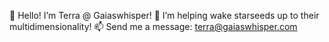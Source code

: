 👋 Hello! I’m Terra @ Gaiaswhisper! 
💞️ I’m helping wake starseeds up to their multidimensionality!
📫 Send me a message: terra@gaiaswhisper.com

<!---
gaiaswhisper/gaiaswhisper is a ✨ special ✨ repository because its `README.md` (this file) appears on your GitHub profile.
You can click the Preview link to take a look at your changes.
--->
